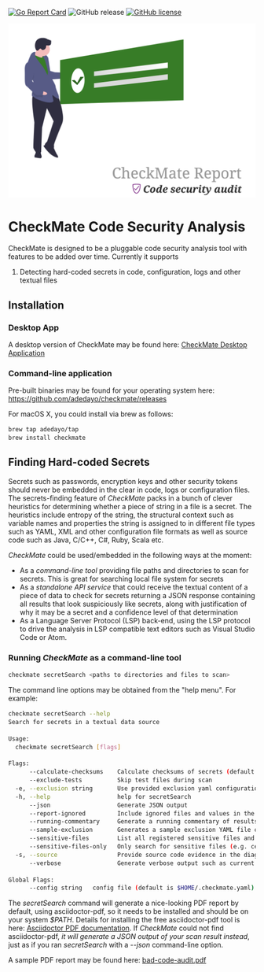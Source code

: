 [![Go Report Card](https://goreportcard.com/badge/github.com/adedayo/checkmate)](https://goreportcard.com/report/github.com/adedayo/checkmate)
![GitHub release](https://img.shields.io/github/release/adedayo/checkmate.svg)
[![GitHub license](https://img.shields.io/github/license/adedayo/checkmate.svg)](https://github.com/adedayo/checkmate/blob/master/LICENSE)

![CheckMate Reporting](checkmate-report.png)

# CheckMate Code Security Analysis

CheckMate is designed to be a pluggable code security analysis tool with features to be added over time. Currently it supports

1. Detecting hard-coded secrets in code, configuration, logs and other textual files

## Installation

### Desktop App

A desktop version of CheckMate may be found here: [CheckMate Desktop Application](https://github.com/adedayo/checkmate-app/releases)

### Command-line application

Pre-built binaries may be found for your operating system here: https://github.com/adedayo/checkmate/releases

For macOS X, you could install via brew as follows:

```bash
brew tap adedayo/tap
brew install checkmate
```

## Finding Hard-coded Secrets

Secrets such as passwords, encryption keys and other security tokens should never be embedded in the clear in code, logs or configuration files. The secrets-finding feature of _CheckMate_ packs in a bunch of clever heuristics for determining whether a piece of string in a file is a secret. The heuristics include entropy of the string, the structural context such as variable names and properties the string is assigned to in different file types such as YAML, XML and other configuration file formats as well as source code such as Java, C/C++, C#, Ruby, Scala etc.

_CheckMate_ could be used/embedded in the following ways at the moment:

- As a _command-line tool_ providing file paths and directories to scan for secrets. This is great for searching local file system for secrets
- As a _standalone API service_ that could receive the textual content of a piece of data to check for secrets returning a JSON response containing all results that look suspiciously like secrets, along with justification of why it may be a secret and a confidence level of that determination
- As a Language Server Protocol (LSP) back-end, using the LSP protocol to drive the analysis in LSP compatible text editors such as Visual Studio Code or Atom.

### Running _CheckMate_ as a command-line tool

```bash
checkmate secretSearch <paths to directories and files to scan>
```

The command line options may be obtained from the "help menu". For example:

```bash
checkmate secretSearch --help
Search for secrets in a textual data source

Usage:
  checkmate secretSearch [flags]

Flags:
      --calculate-checksums    Calculate checksums of secrets (default true)
      --exclude-tests          Skip test files during scan
  -e, --exclusion string       Use provided exclusion yaml configuration
  -h, --help                   help for secretSearch
      --json                   Generate JSON output
      --report-ignored         Include ignored files and values in the reports
      --running-commentary     Generate a running commentary of results. Useful for analysis of large input data
      --sample-exclusion       Generates a sample exclusion YAML file content with descriptions
      --sensitive-files        List all registered sensitive files and their description
      --sensitive-files-only   Only search for sensitive files (e.g. certificates, key stores etc.)
  -s, --source                 Provide source code evidence in the diagnostic results (default true)
      --verbose                Generate verbose output such as current file being scanned as well as report about ignored files

Global Flags:
      --config string   config file (default is $HOME/.checkmate.yaml)
```

The _secretSearch_ command will generate a nice-looking PDF report by default, using asciidoctor-pdf, so it needs to be installed and should be on your system _$PATH_. Details for installing the free asciidoctor-pdf tool is here: [Asciidoctor PDF documentation](https://asciidoctor.org/docs/asciidoctor-pdf/). If _CheckMate_ could not find asciidoctor-pdf, _it will generate a JSON output of your scan result instead_, just as if you ran _secretSearch_ with a _--json_ command-line option.

A sample PDF report may be found here: [bad-code-audit.pdf](bad-code-audit.pdf)
